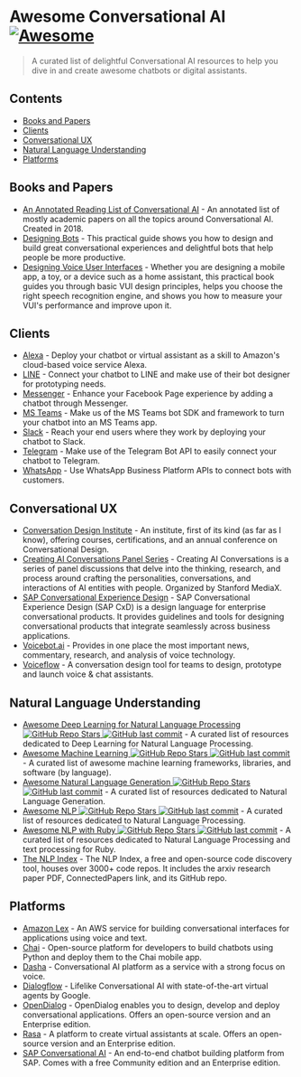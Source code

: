 # Awesome Conversational AI [![Awesome](https://awesome.re/badge.svg)](https://awesome.re)
> A curated list of delightful Conversational AI resources to help you dive in and create awesome chatbots or digital assistants.

## Contents

- [Books and Papers](#books-and-papers)
- [Clients](#clients)
- [Conversational UX](#conversational-ux)
- [Natural Language Understanding](#natural-language-understanding)
- [Platforms](#platforms)

## Books and Papers

- [An Annotated Reading List of Conversational AI](https://medium.com/x8-the-ai-community/a-reading-list-and-mini-survey-of-conversational-ai-32fceea97180) - An annotated list of mostly academic papers on all the topics around Conversational AI. Created in 2018.
- [Designing Bots](https://www.oreilly.com/library/view/designing-bots/9781491974810/) - This practical guide shows you how to design and build great conversational experiences and delightful bots that help people be more productive.
- [Designing Voice User Interfaces](https://www.oreilly.com/library/view/designing-voice-user/9781491955406/) - Whether you are designing a mobile app, a toy, or a device such as a home assistant, this practical book guides you through basic VUI design principles, helps you choose the right speech recognition engine, and shows you how to measure your VUI's performance and improve upon it.

## Clients

- [Alexa](https://developer.amazon.com/) - Deploy your chatbot or virtual assistant as a skill to Amazon's cloud-based voice service Alexa.
- [LINE](https://developers.line.biz/) - Connect your chatbot to LINE and make use of their bot designer for prototyping needs.
- [Messenger](https://developers.facebook.com/docs/messenger-platform/) - Enhance your Facebook Page experience by adding a chatbot through Messenger.
- [MS Teams](https://developer.microsoft.com/microsoft-teams) - Make us of the MS Teams bot SDK and framework to turn your chatbot into an MS Teams app.
- [Slack](https://api.slack.com/) - Reach your end users where they work by deploying your chatbot to Slack.
- [Telegram](https://core.telegram.org/) - Make use of the Telegram Bot API to easily connect your chatbot to Telegram.
- [WhatsApp](https://developers.facebook.com/docs/whatsapp/) - Use WhatsApp Business Platform APIs to connect bots with customers.

## Conversational UX

- [Conversation Design Institute](https://www.conversationdesigninstitute.com/) - An institute, first of its kind (as far as I know), offering courses, certifications, and an annual conference on Conversational Design.
- [Creating AI Conversations Panel Series](https://www.youtube.com/playlist?list=PL_kEIZJfQ6lIALEhtaFYuIsPtzeKtJ4_h) - Creating AI Conversations is a series of panel discussions that delve into the thinking, research, and process around crafting the personalities, conversations, and interactions of AI entities with people. Organized by Stanford MediaX.
- [SAP Conversational Experience Design](https://experience.sap.com/conversational-ux/) - SAP Conversational Experience Design (SAP CxD) is a design language for enterprise conversational products. It provides guidelines and tools for designing conversational products that integrate seamlessly across business applications.
- [Voicebot.ai](https://voicebot.ai/) - Provides in one place the most important news, commentary, research, and analysis of voice technology.
- [Voiceflow](https://www.voiceflow.com/) - A conversation design tool for teams to design, prototype and launch voice & chat assistants.

## Natural Language Understanding

- [Awesome Deep Learning for Natural Language Processing ![GitHub Repo Stars](https://img.shields.io/github/stars/brianspiering/awesome-dl4nlp) ![GitHub last commit](https://img.shields.io/github/last-commit/brianspiering/awesome-dl4nlp)](https://github.com/brianspiering/awesome-dl4nlp) - A curated list of resources dedicated to Deep Learning for Natural Language Processing.
- [Awesome Machine Learning ![GitHub Repo Stars](https://img.shields.io/github/stars/josephmisiti/awesome-machine-learning) ![GitHub last commit](https://img.shields.io/github/last-commit/josephmisiti/awesome-machine-learning)](https://github.com/josephmisiti/awesome-machine-learning) - A curated list of awesome machine learning frameworks, libraries, and software (by language).
- [Awesome Natural Language Generation ![GitHub Repo Stars](https://img.shields.io/github/stars/accelerated-text/awesome-nlg) ![GitHub last commit](https://img.shields.io/github/last-commit/accelerated-text/awesome-nlg)](https://github.com/accelerated-text/awesome-nlg) - A curated list of resources dedicated to Natural Language Generation.
- [Awesome NLP ![GitHub Repo Stars](https://img.shields.io/github/stars/keon/awesome-nlp) ![GitHub last commit](https://img.shields.io/github/last-commit/keon/awesome-nlp)](https://github.com/keon/awesome-nlp) - A curated list of resources dedicated to Natural Language Processing.
- [Awesome NLP with Ruby ![GitHub Repo Stars](https://img.shields.io/github/stars/arbox/nlp-with-ruby) ![GitHub last commit](https://img.shields.io/github/last-commit/arbox/nlp-with-ruby)](https://github.com/arbox/nlp-with-ruby) - A curated list of resources dedicated to Natural Language Processing and text processing for Ruby.
- [The NLP Index](https://index.quantumstat.com/) - The NLP Index, a free and open-source code discovery tool, houses over 3000+ code repos. It includes the arxiv research paper PDF, ConnectedPapers link, and its GitHub repo.

## Platforms

- [Amazon Lex](https://aws.amazon.com/lex/) - An AWS service for building conversational interfaces for applications using voice and text.
- [Chai](https://chai.ml/) - Open-source platform for developers to build chatbots using Python and deploy them to the Chai mobile app.
- [Dasha](https://dasha.ai/) - Conversational AI platform as a service with a strong focus on voice.
- [Dialogflow](https://cloud.google.com/dialogflow) - Lifelike Conversational AI with state-of-the-art virtual agents by Google.
- [OpenDialog](https://opendialog.ai/) - OpenDialog enables you to design, develop and deploy conversational applications. Offers an open-source version and an Enterprise edition.
- [Rasa](https://rasa.com/) - A platform to create virtual assistants at scale. Offers an open-source version and an Enterprise edition.
- [SAP Conversational AI](https://cai.tools.sap/) - An end-to-end chatbot building platform from SAP. Comes with a free Community edition and an Enterprise edition.
